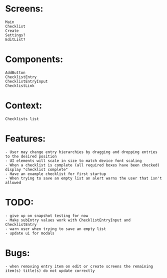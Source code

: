 # Screens:

    Main
    Checklist
    Create
    Settings?
    EditList?

# Components:

    AddButton
    ChecklistEntry
    ChecklistEntryInput
    ChecklistLink

# Context:

    Checklists list

# Features:

    - User may change entry hierarchies by dragging and dropping entries to the desired position
    - UI elements will scale in size to match device font scaling
    - When a checklist is complete (all required boxes have been checked) display "checklist complete"
    - Have an example checklist for first startup
    - When trying to save an empty list an alert warns the user that isn't allowed

# TODO:

    - give up on snapshot testing for now
    - Make subEntry values work with ChecklistEntryInput and ChecklistEntry
    - warn user when trying to save an empty list
    - update ui for modals

# Bugs:

    - when removing entry item on edit or create screens the remaining item(s) title(s) do not update correctly
